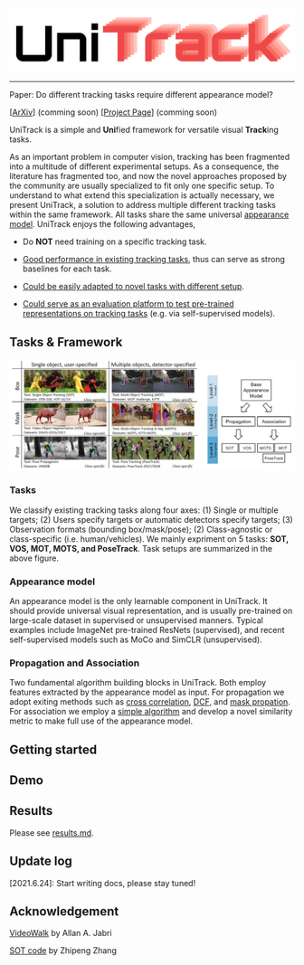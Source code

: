 ![UniTrack Logo](docs/logo.png)

--------------------------------------------------------------------------------


Paper: Do different tracking tasks require different appearance model?

[[ArXiv]((https://arxiv.org))] (comming soon) [[Project Page]((https://arxiv.org))] (comming soon)

UniTrack is a simple and **Uni**fied framework for versatile visual **Track**ing tasks. 

As an important problem in computer vision, tracking has been fragmented into a multitude of different experimental setups. As a consequence, the literature has fragmented too, and now the novel approaches proposed by the community are usually specialized to fit only one specific setup. To understand to what extend this specialization is actually necessary, we present UniTrack, a solution to address multiple different tracking tasks within the same framework. All tasks share the same universal [appearance model](#appearance-model). UniTrack enjoys the following advantages,

- Do **NOT** need training on a specific tracking task.

- [Good performance in existing tracking tasks]((docs/results.md)), thus can serve as strong baselines for each task.

- [Could be easily adapted to novel tasks with different setup](docs/custom_task.md).

- [Could serve as an evaluation platform to test pre-trained representations on tracking tasks](docs/study.md) (e.g. via self-supervised models).

## Tasks & Framework
![tasksframework](docs/tasksframework.png)

### Tasks
We classify existing tracking tasks along four axes: (1) Single or multiple targets; (2) Users specify targets or automatic detectors specify targets; (3) Observation formats (bounding box/mask/pose); (2) Class-agnostic or class-specific (i.e. human/vehicles). We mainly expriment on 5 tasks: **SOT, VOS, MOT, MOTS, and PoseTrack**. Task setups are summarized in the above figure.

### Appearance model
An appearance model is the only learnable component in UniTrack. It should provide universal visual representation, and is usually pre-trained on large-scale dataset in supervised or unsupervised manners. Typical examples include ImageNet pre-trained ResNets (supervised), and recent self-supervised models such as MoCo and SimCLR (unsupervised).

### Propagation and Association
Two fundamental algorithm building blocks in UniTrack. Both employ features extracted by the appearance model as input.  For propagation we adopt exiting methods such as [cross correlation](https://www.robots.ox.ac.uk/~luca/siamese-fc.html), [DCF](https://openaccess.thecvf.com/content_cvpr_2017/html/Valmadre_End-To-End_Representation_Learning_CVPR_2017_paper.html), and [mask propation](https://github.com/ajabri/videowalk). For association we employ a [simple algorithm](https://github.com/Zhongdao/Towards-Realtime-MOT) and develop a novel similarity metric to make full use of the appearance model.

## Getting started

## Demo


## Results

Please see [results.md](docs/results.md).

## Update log
[2021.6.24]: Start writing docs, please stay tuned!

## Acknowledgement
[VideoWalk](https://github.com/ajabri/videowalk) by Allan A. Jabri

[SOT code](https://github.com/JudasDie/SOTS) by Zhipeng Zhang